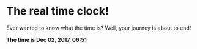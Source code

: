 # The real time clock!

Ever wanted to know what the time is? Well, your journey is about to end!

**The time is Dec 02, 2017, 06:51**
